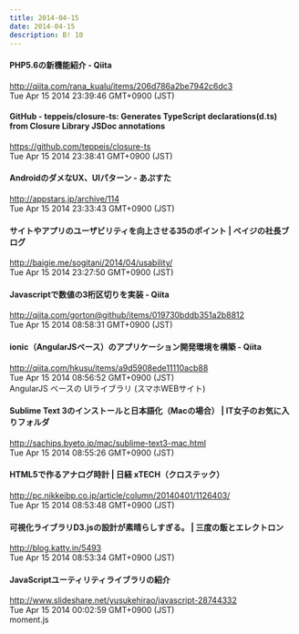 ```yaml
---
title: 2014-04-15
date: 2014-04-15
description: B! 10
---
```


#### PHP5.6の新機能紹介 - Qiita
http://qiita.com/rana_kualu/items/206d786a2be7942c6dc3<br>
Tue Apr 15 2014 23:39:46 GMT+0900 (JST)<br>


#### GitHub - teppeis/closure-ts: Generates TypeScript declarations(d.ts) from Closure Library JSDoc annotations
https://github.com/teppeis/closure-ts<br>
Tue Apr 15 2014 23:38:41 GMT+0900 (JST)<br>


#### AndroidのダメなUX、UIパターン - あぷすた
http://appstars.jp/archive/114<br>
Tue Apr 15 2014 23:33:43 GMT+0900 (JST)<br>


#### サイトやアプリのユーザビリティを向上させる35のポイント | ベイジの社長ブログ
http://baigie.me/sogitani/2014/04/usability/<br>
Tue Apr 15 2014 23:27:50 GMT+0900 (JST)<br>


#### Javascriptで数値の3桁区切りを実装 - Qiita
http://qiita.com/gorton@github/items/019730bddb351a2b8812<br>
Tue Apr 15 2014 08:58:31 GMT+0900 (JST)<br>


#### ionic（AngularJSベース）のアプリケーション開発環境を構築 - Qiita
http://qiita.com/hkusu/items/a9d5908ede11110acb88<br>
Tue Apr 15 2014 08:56:52 GMT+0900 (JST)<br>
 AngularJS ベースの UIライブラリ (スマホWEBサイト)


#### Sublime Text 3のインストールと日本語化（Macの場合） | IT女子のお気に入りフォルダ
http://sachips.byeto.jp/mac/sublime-text3-mac.html<br>
Tue Apr 15 2014 08:55:26 GMT+0900 (JST)<br>


#### HTML5で作るアナログ時計 | 日経 xTECH（クロステック）
http://pc.nikkeibp.co.jp/article/column/20140401/1126403/<br>
Tue Apr 15 2014 08:53:48 GMT+0900 (JST)<br>


#### 可視化ライブラリD3.jsの設計が素晴らしすぎる。 | 三度の飯とエレクトロン
http://blog.katty.in/5493<br>
Tue Apr 15 2014 08:53:34 GMT+0900 (JST)<br>


#### JavaScriptユーティリティライブラリの紹介
http://www.slideshare.net/yusukehirao/javascript-28744332<br>
Tue Apr 15 2014 00:02:59 GMT+0900 (JST)<br>
moment.js



